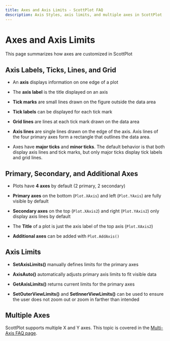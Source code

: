 ```yaml
---
title: Axes and Axis Limits - ScottPlot FAQ
description: Axis Styles, axis limits, and multiple axes in ScottPlot
---
```


# Axes and Axis Limits

This page summarizes how axes are customized in ScottPlot

## Axis Labels, Ticks, Lines, and Grid

* An **axis** displays information on one edge of a plot

* The **axis label** is the title displayed on an axis

* **Tick marks** are small lines drawn on the figure outside the data area

* **Tick labels** can be displayed for each tick mark

* **Grid lines** are lines at each tick mark drawn on the data area

* **Axis lines** are single lines drawn on the edge of the axis. Axis lines of the four primary axes form a rectangle that outlines the data area.

* Axes have **major ticks** and **minor ticks**. The default behavior is that both display axis lines and tick marks, but only major ticks display tick labels and grid lines.

## Primary, Secondary, and Additional Axes

* Plots have **4 axes** by default (2 primary, 2 secondary)

* **Primary axes** on the bottom (`Plot.XAxis`) and left (`Plot.YAxis`) are fully visible by default

* **Secondary axes** on the top (`Plot.XAxis2`) and right (`Plot.YAxis2`) only display axis lines by default

* The **Title** of a plot is just the axis label of the top axis (`Plot.XAxis2`)

* **Additional axes** can be added with `Plot.AddAxis()`

## Axis Limits

* **SetAxisLimits()** manually defines limits for the primary axes

* **AxisAuto()** automatically adjusts primary axis limits to fit visible data

* **GetAxisLimits()** returns current limits for the primary axes

* **SetOuterViewLimits()** and **SetInnerViewLimits()** can be used to ensure the user does not zoom out or zoom in farther than intended

## Multiple Axes

ScottPlot supports multiple X and Y axes. This topic is covered in the [Multi-Axis FAQ page](../multi-axis).
